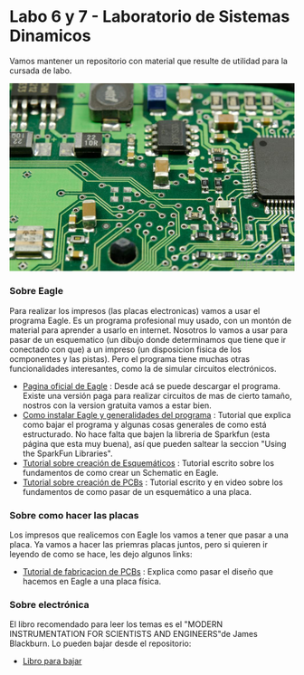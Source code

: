 # Labo 6 y 7 - Laboratorio de Sistemas Dinamicos
Vamos mantener un repositorio con material que resulte de utilidad para la cursada de labo.

![Circuito](https://github.com/gon-uri/Labo6y7_2019_LSD/blob/master/Foto/circuit.jpg)

### Sobre Eagle
Para realizar los impresos (las placas electronicas) vamos a usar el programa Eagle. Es un programa profesional muy usado, con un montón de material para aprender a usarlo en internet. Nosotros lo vamos a usar para pasar de un esquematico (un dibujo donde determinamos que tiene que ir conectado con que) a un impreso (un disposicion fisica de los ocmponentes y las pistas). Pero el programa tiene muchas otras funcionalidades interesantes, como la de simular circuitos electrónicos.

* [Pagina oficial de Eagle](https://www.autodesk.com/products/eagle/overview) : Desde acá se puede descargar el programa. Existe una versión paga para realizar circuitos de mas de cierto tamaño, nostros con la version gratuita vamos a estar bien.
* [Como instalar Eagle y generalidades del programa](https://learn.sparkfun.com/tutorials/how-to-install-and-setup-eagle) : Tutorial que explica como bajar el programa y algunas cosas generales de como está estructurado. No hace falta que bajen la libreria de Sparkfun (esta página que esta muy buena), así que pueden saltear la seccion "Using the SparkFun Libraries".
* [Tutorial sobre creación de Esquemáticos](https://learn.sparkfun.com/tutorials/using-eagle-schematic/all) : Tutorial escrito sobre los fundamentos de como crear un Schematic en Eagle.
* [Tutorial sobre creación de PCBs](https://learn.sparkfun.com/tutorials/using-eagle-board-layout/all) : Tutorial escrito y en video sobre los fundamentos de como pasar de un esquemático a una placa.

### Sobre como hacer las placas
Los impresos que realicemos con Eagle los vamos a tener que pasar a una placa. Ya vamos a hacer las priemras placas juntos, pero si quieren ir leyendo de como se hace, les dejo algunos links:

* [Tutorial de fabricacion de PCBs](https://www.befaco.org/es/impresion-de-pcbs-tutorial/) : Explica como pasar el diseño que hacemos en Eagle a una placa física.



### Sobre electrónica
El libro recomendado para leer los temas es el "MODERN INSTRUMENTATION
FOR SCIENTISTS AND ENGINEERS"de James Blackburn. Lo pueden bajar desde el repositorio:

* [Libro para bajar](https://github.com/gon-uri/Labo6y7_2019_LSD/blob/master/Foto)
